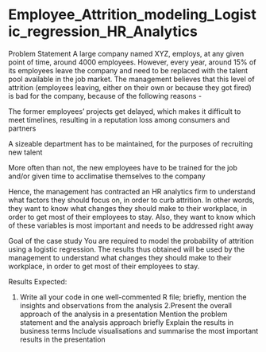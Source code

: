 # Employee_Attrition_modeling_Logistic_regression_HR_Analytics

Problem Statement
A large company named XYZ, employs, at any given point of time, around 4000 employees. However, every year, around 15% of its employees leave the company and need to be replaced with the talent pool available in the job market. The management believes that this level of attrition (employees leaving, either on their own or because they got fired) is bad for the company, because of the following reasons -

The former employees’ projects get delayed, which makes it difficult to meet timelines, resulting in a reputation loss among consumers and partners

A sizeable department has to be maintained, for the purposes of recruiting new talent

More often than not, the new employees have to be trained for the job and/or given time to acclimatise themselves to the company

Hence, the management has contracted an HR analytics firm to understand what factors they should focus on, in order to curb attrition. In other words, they want to know what changes they should make to their workplace, in order to get most of their employees to stay. Also, they want to know which of these variables is most important and needs to be addressed right away


Goal of the case study
You are required to model the probability of attrition using a logistic regression. The results thus obtained will be used by the management to understand what changes they should make to their workplace, in order to get most of their employees to stay.

Results Expected:
1. Write all your code in one well-commented R file; briefly, mention the insights and observations from the analysis 
2.Present the overall approach of the analysis in a presentation 
  Mention the problem statement and the analysis approach briefly 
  Explain the results in business terms
  Include visualisations and summarise the most important results in the presentation
